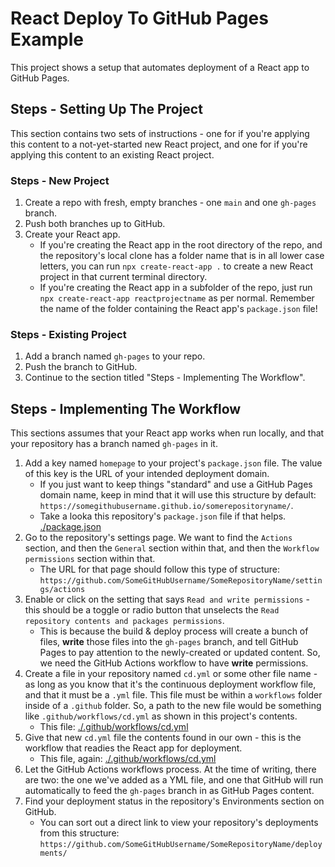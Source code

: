 # React Deploy To GitHub Pages Example

This project shows a setup that automates deployment of a React app to GitHub Pages.

## Steps - Setting Up The Project

This section contains two sets of instructions - one for if you're applying this content to a not-yet-started new React project, and one for if you're applying this content to an existing React project.

### Steps - New Project

1. Create a repo with fresh, empty branches - one `main` and  one `gh-pages` branch.
2. Push both branches up to GitHub.
3. Create your React app.
	- If you're creating the React app in the root directory of the repo, and the repository's local clone has a folder name that is in all lower case letters, you can run `npx create-react-app .` to create a new React project in that current terminal directory. 
	- If you're creating the React app in a subfolder of the repo, just run `npx create-react-app reactprojectname`  as per normal. Remember the name of the folder containing the React app's `package.json` file!


### Steps - Existing Project

1. Add a branch named `gh-pages` to your repo.
2. Push the branch to GitHub.
3. Continue to the section titled "Steps - Implementing The Workflow".

## Steps - Implementing The Workflow

This sections assumes that your React app works when run locally, and that your repository has a branch named `gh-pages` in it.

1. Add a key named `homepage` to your project's `package.json` file. The value of this key is the URL of your intended deployment domain.  
	- If you just want to keep things "standard" and use a GitHub Pages domain name, keep in mind that it will use this structure by default: `https://somegithubusername.github.io/somerepositoryname/`.
	- Take a looka this repository's `package.json` file  if that helps. [./package.json](./package.json)
2. Go to the repository's settings page. We want to find the `Actions` section, and then the `General` section within that, and then the `Workflow permissions` section within that.
	- The URL for that page should follow this type of structure: `https://github.com/SomeGitHubUsername/SomeRepositoryName/settings/actions`
3. Enable or click on the setting that says `Read and write permissions` - this should be a toggle or radio button that unselects the `Read repository contents and packages permissions`. 
	- This is because the build & deploy process will create a bunch of files, **write** those files into the `gh-pages` branch, and tell GitHub Pages to pay attention to the newly-created or updated content. So, we need the GitHub Actions workflow to have **write** permissions.
4. Create a file in your repository named `cd.yml` or some other file name - as long as you know that it's the continuous deployment workflow file, and that it must be a `.yml` file. This file must be within a `workflows` folder inside of a `.github` folder. So, a path to the new file would be something like `.github/workflows/cd.yml` as shown in this project's contents.
	- This file: [./.github/workflows/cd.yml](./.github/workflows/cd.yml)
5. Give that new `cd.yml` file the contents found in our own - this is the workflow that readies the React app for deployment.
	- This file, again: [./.github/workflows/cd.yml](./.github/workflows/cd.yml)
6. Let the GitHub Actions workflows process. At the time of writing, there are two: the one we've added as a YML file, and one that GitHub will run automatically to feed the `gh-pages` branch in as GitHub Pages content.
7. Find your deployment status in the repository's Environments section on GitHub.
	- You can sort out a direct link to view your repository's deployments from this structure: `https://github.com/SomeGitHubUsername/SomeRepositoryName/deployments/`